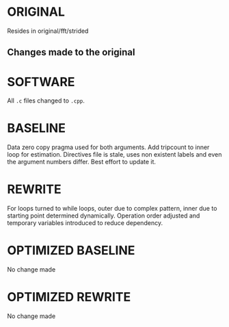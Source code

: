 # ORIGINAL
Resides in original/fft/strided

## Changes made to the original

# SOFTWARE
All `.c` files changed to `.cpp`.

# BASELINE
Data zero copy pragma used for both arguments.
Add tripcount to inner loop for estimation.
Directives file is stale, uses non existent labels and even the argument numbers differ. Best effort to update it.

# REWRITE
For loops turned to while loops, outer due to complex pattern, inner due to starting point determined dynamically. Operation order adjusted and temporary variables introduced to reduce dependency.

# OPTIMIZED BASELINE
No change made

# OPTIMIZED REWRITE
No change made
